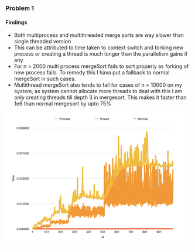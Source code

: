### Problem 1 
#### Findings 
- Both multiprocess and multithreaded merge sorts are way slower than single threaded version
- This can be attributed to time taken to context switch and forking new process or creating a thread is much longer 
than the parallelism gains if any
- For n > 2000 multi process mergeSort fails to sort properly as forking of new process fails. To remedy this I hava put
a fallback to normal mergeSort in such cases.
- Multithread mergeSort also tends to fail for cases of n > 10000 on my system, as system cannot allocate more threads to deal with this I am only creating threads till depth 3 in mergesort. This makes it faster than 1e6 than normal mergesort by upto 75%
<img src ="./img1.png"/>
       